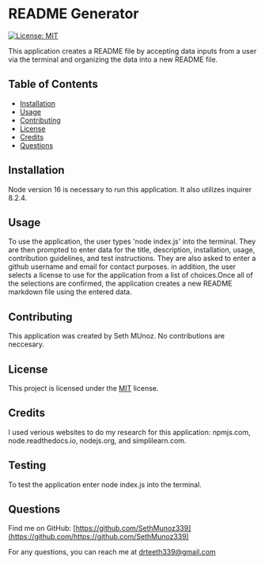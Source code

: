 # README Generator



[![License: MIT](https://img.shields.io/badge/License-MIT-yellow.svg)](https://opensource.org/licenses/MIT)



This application creates a README file by accepting data inputs from a user via the terminal and organizing the data into a new README file.

## Table of Contents

- [Installation](#installation)
- [Usage](#usage)
- [Contributing](#contributing)
- [License](#license)
- [Credits](#credits)
- [Questions](#questions)

## Installation

Node version 16 is necessary to run this application. It also utilizes inquirer 8.2.4.

## Usage

To use the application, the user types 'node index.js' into the terminal. They are then prompted to enter data for the title, description, installation, usage, contribution guidelines, and test instructions. They are also asked to enter a github username and email for contact purposes. in addition, the user selects a license to use for the application from a list of choices.Once all of the selections are confirmed, the application creates a new README markdown file using the entered data.

## Contributing

This application was created by Seth MUnoz. No contributions are neccesary.

## License

This project is licensed under the [MIT](https://opensource.org/licenses/MIT) license.

## Credits

I used verious websites to do my research for this application: npmjs.com, node.readthedocs.io, nodejs.org, and simplilearn.com.

## Testing

To test the application enter node index.js into the terminal.

## Questions

Find me on GitHub: [https://github.com/SethMunoz339](https://github.com/https://github.com/SethMunoz339)

For any questions, you can reach me at [drteeth339@gmail.com](mailto:drteeth339@gmail.com)